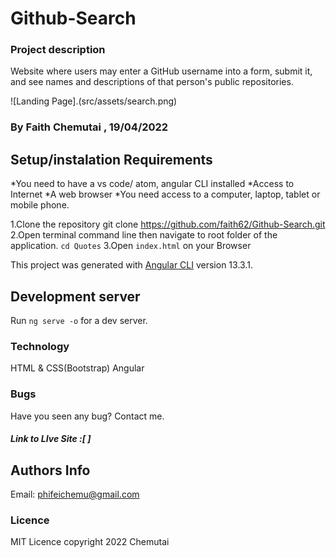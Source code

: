 # Github-Search
### Project description
Website where users may enter a GitHub username into a form, submit it, and see names and descriptions of that person's public repositories.

![Landing Page].(src/assets/search.png)
### By Faith Chemutai , 19/04/2022
## Setup/instalation Requirements
*You need to have a vs code/ atom, angular CLI installed
*Access to Internet
*A web browser
*You need access to a computer, laptop, tablet or mobile phone.

 1.Clone the repository
 git clone https://github.com/faith62/Github-Search.git
 2.Open terminal command line then navigate to root folder of the application. `cd Quotes`
 3.Open `index.html`  on your Browser

This project was generated with [Angular CLI](https://github.com/angular/angular-cli) version 13.3.1.

## Development server

Run `ng serve -o` for a dev server.

### Technology
HTML & CSS(Bootstrap)
Angular 

### Bugs
 <p>Have you seen any bug? Contact me.</p>


 ##### Link to LIve Site :[ ]

 ## Authors Info
Email: phifeichemu@gmail.com
  
 ### Licence
 MIT Licence
 copyright 2022 Chemutai


